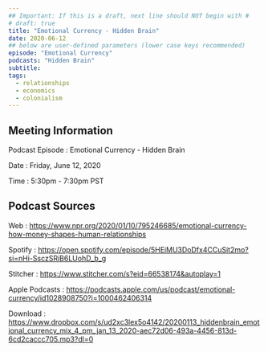```yaml
---
## Important: If this is a draft, next line should NOT begin with #
# draft: true
title: "Emotional Currency - Hidden Brain"
date: 2020-06-12
## below are user-defined parameters (lower case keys recommended)
episode: "Emotional Currency"
podcasts: "Hidden Brain"
subtitle:
tags:
  - relationships
  - economics
  - colonialism
---
```


## Meeting Information

Podcast Episode
:   Emotional Currency - Hidden Brain

Date
:   Friday, June 12, 2020

Time
:   5:30pm - 7:30pm PST

## Podcast Sources

Web
:   https://www.npr.org/2020/01/10/795246685/emotional-currency-how-money-shapes-human-relationships

Spotify
:   https://open.spotify.com/episode/5HEiMU3DoDfx4CCuSit2mo?si=nHi-SsczSRiB6LUohD_b_g

Stitcher
:   https://www.stitcher.com/s?eid=66538174&autoplay=1

Apple Podcasts
:   https://podcasts.apple.com/us/podcast/emotional-currency/id1028908750?i=1000462406314

Download
:   https://www.dropbox.com/s/ud2xc3lex5o4142/20200113_hiddenbrain_emotional_currency_mix_4_pm_jan_13_2020-aec72d06-493a-4456-813d-6cd2caccc705.mp3?dl=0

